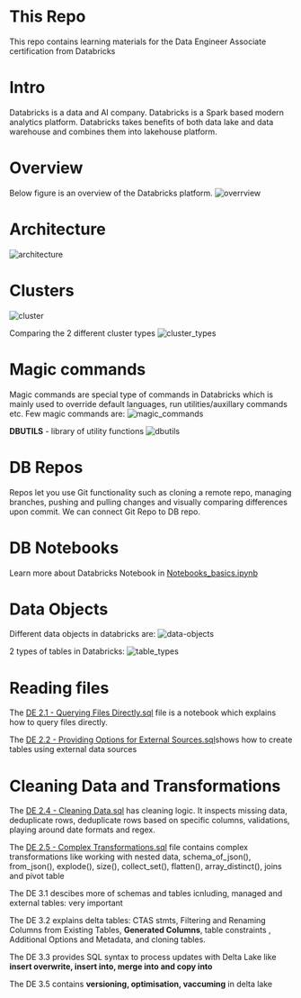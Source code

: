 # This Repo

This repo contains learning materials for the Data Engineer Associate certification from Databricks

# Intro

Databricks is a data and AI company. Databricks is a Spark based modern analytics platform.  Databricks takes benefits of both data lake and data warehouse and combines them into lakehouse platform. 

# Overview

Below figure is an overview of the Databricks platform. 
![overrview](overview.png)

# Architecture
![architecture](archi.png)

# Clusters
![cluster](clusters.png)

Comparing the 2 different cluster types
![cluster_types](cluster_types.png)

# Magic commands

Magic commands are special type of commands in Databricks which is mainly used to override default languages, run utilities/auxillary commands etc.
Few magic commands are:
![magic_commands](magic_commands.png)

**DBUTILS** - library of utility functions
![dbutils](dbutils.png)

# DB Repos
Repos let you use Git functionality such as cloning a remote repo, managing branches, pushing and pulling changes and visually comparing differences upon commit. We can connect Git Repo to DB repo.


# DB Notebooks
Learn more about Databricks Notebook in [Notebooks_basics.ipynb](Notebooks_basics.ipynb)

# Data Objects
Different data objects in databricks are:
![data-objects](data_objects.png)

2 types of tables in Databricks:
![table_types](type_of-tables.png)

# Reading files
The [DE 2.1 - Querying Files Directly.sql](DE%202.1%20-%20Querying%20Files%20Directly.sql) file is a notebook which explains how to query files directly.

The [DE 2.2 - Providing Options for External Sources.sql](DE%202.2%20-%20Providing%20Options%20for%20External%20Sources.sql)shows how to create tables using external data sources

# Cleaning Data and Transformations
The [DE 2.4 - Cleaning Data.sql](DE%202.4%20-%20Cleaning%20Data.sql) has cleaning logic. It inspects missing data, deduplicate rows, deduplicate rows based on specific columns, validations, playing around date formats and regex.

The [DE 2.5 - Complex Transformations.sql](DE%202.5%20-%20Complex%20Transformations.sql) file contains complex transformations like working with nested data, schema_of_json(), from_json(), explode(), size(), collect_set(), flatten(), array_distinct(), joins and pivot table

The DE 3.1 descibes more of schemas and tables icnluding, managed and external tables: very important

The DE 3.2 explains delta tables: CTAS stmts, Filtering and Renaming Columns from Existing Tables, **Generated Columns**, table constraints , Additional Options and Metadata, and cloning tables.

The DE 3.3 provides SQL syntax to process updates with Delta Lake like **insert overwrite, insert into, merge into and copy into**

The DE 3.5 contains **versioning, optimisation, vaccuming** in delta lake




